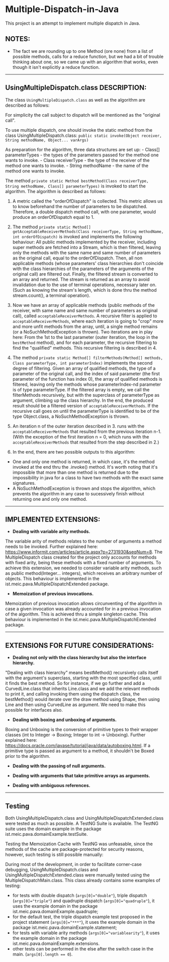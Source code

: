 # Multiple-Dispatch-in-Java

This project is an attempt to implement multiple dispatch in Java.

## NOTES:

- The fact we are rounding up to one Method (ore none) from a list of possible methods, calls for a reduce function, but we had a bit of trouble thinking about one, so we came up with an algorithm that works, even though it isn't explicitly a reduce function. 

---
## UsingMultipleDispatch.class DESCRIPTION:

The class `UsingMultipleDispatch.class` as well as the algorithm are described as follows:

   For simplicity the call subject to dispatch will be mentioned as the "original call".

   To use multiple dispatch, one should invoke the static method from the class UsingMultipleDispatch.class: `public static invoke(Object receiver, String methodName, Object... varArgs)`

   As preparation for the algorithm, three data structures are set up:
      - Class[] parameterTypes - the types of the parameters passed for the method one wants to invoke.
      - Class receiverType - the type of the receiver of the method one wants to invoke.
      - String methodName - the name of the method one wants to invoke.

   The method `private static Method bestMethod(Class receiverType, String methodName, Class[] parameterTypes)` is invoked to start the algorithm. The algorithm is described as follows:

   1. A metric called the "orderOfDispatch" is collected. This metric allows us to know beforehand the number of parameters to be dispatched. Therefore, a double dispatch method call, with one parameter, would produce an orderOfDispatch equal to 1.

   2. The method `private static Method[] getAcceptableReceiverMethods(Class receiverType, String methodName, int orderOfDispatch)` is invoked and implements the following behaviour: All public methods implemented by the receiver, including super methods are fetched into a Stream, which is then filtered, leaving only the methods with the same name and same number of parameters as the original call, equal to the orderOfDispatch. Then, all non applicable methods (whose parameters' class hierarchies don't coincide with the class hierarchies of the parameters of the arguments of the original call) are filtered out. Finally, the filtered stream is converted to an array and returned. The stream is returned as an array to avoid invalidation due to the use of terminal operations, necessary later on. (Such as knowing the stream's length, which is done thru the method stream.count(), a terminal operation).

   3. Now we have an array of applicable methods (public methods of the receiver, with same name and same number of parameters as original call), called `acceptableReceiverMethods`. A recursive filter is applied to `acceptableReceiverMethods`, where each iteration is going to "crop" more and more unfit methods from the array, until, a single method remains (or a NoSuchMethodException is thrown). Two iterations are in play here: From the 1st to the last parameter (outer iteration, the loop in the `bestMethod` method), and for each parameter, the recursive filtering to find the "qualified" methods. This recursive filtering is described in 4.

   4. The method `private static Method[] filterMethods(Method[] methods, Class parameterType, int parameterIndex)` implements the second degree of filtering. Given an array of qualified methods, the type of a parameter of the original call, and the index of said parameter (the first parameter of the function has index 0), the array of qualified methods is filtered, leaving only the methods whose parameterIndex-nd parameter is of type parameterType. If the filtered array is empty, we call the filterMethods recursively, but with the superclass of parameterType as argument, climbing up the class hierarchy. In the end, the produced result should be a filtered version of `acceptableReceiverMethods`. If the recursive call goes on until the parameterType is identified to be of the type Object.class, a NoSuchMethodException is thrown.

   5. An iteration n of the outer iteration described in 3. runs with the `acceptableReceiverMethods` that resulted from the previous iteration n-1. (With the exception of the first iteration n = 0, which runs with the `acceptableReceiverMethods` that resulted from the step described in 2.)

   6. In the end, there are two possible outputs to this algorithm:
   - One and only one method is returned, in which case, it's the method invoked at the end thru the .invoke() method. It's worth noting that it's impossible that more than one method is returned due to the impossibility in java for a class to have two methods with the exact same signatures.
   - A NoSuchMethodException is thrown and stops the algorithm, which prevents the algorithm in any case to sucessively finish without returning one and only one method.  


---
## IMPLEMENTED EXTENSIONS:

- **Dealing with variable arity methods.** 

The variable arity of methods relates to the number of arguments a method needs to be invoked. Further explained here: https://www.informit.com/articles/article.aspx?p=2731930&seqNum=8. The MultipleDispatch class created for the project only accounts for methods with fixed arity, being these methods with a fixed number of arguments. To achieve this extension, we needed to consider variable arity methods, such as public method(Integer... integers), which receives an arbitrary number of objects. This behaviour is implemented in the ist.meic.pava.MultipleDispatchExtended package.

- **Memoization of previous invocations.**

Memoization of previous invocation allows circunventing of the algorithm in case a given invocation was already accounted for in a previous invocation of the algorithm. This is achieved thru a simple singleton cache. This behaviour is implemented in the ist.meic.pava.MultipleDispatchExtended package.

---
## EXTENSIONS FOR FUTURE CONSIDERATIONS:

- **Dealing not only with the class hierarchy but also the interface hierarchy.**

"Dealing with class hierarchy" means bestMethod() recursively calls itself with the argument's superclass, starting with the most specified class, until it finds the best method. So for instance, if we go further and add a CurvedLine.class that inherits Line.class and we add the relevant methods to print it, and calling invoking them using the dispatch class, the bestMethod() would iterate over the draw method using Shape, then using Line and then using CurvedLine as argument. We need to make this possible for interfaces also. 

- **Dealing with boxing and unboxing of arguments.**

Boxing and Unboxing is the conversion of primitive types to their wrapper classes (int to Integer -> Boxing; Integer to int -> Unboxing). Further explained here: https://docs.oracle.com/javase/tutorial/java/data/autoboxing.html. If a primitive type is passed as argument to a method, it shouldn't be Boxed prior to the algorithm.

- **Dealing with the passing of null arguments.**

- **Dealing with arguments that take primitive arrays as arguments.**

- **Dealing with ambiguous references.**

---
## Testing

Both UsingMultipleDispatch.class and UsingMultipleDispatchExtended.class were tested as much as possible. A TestNG Suite is available. The TestNG suite uses the domain example in the package ist.meic.pava.domainExample.testSuite.

Testing the Memoization Cache with TestNG was unfeasable, since the methods of the cache are package-protected for security reasons, however, such testing is still possible manually:

During most of the development, in order to facilitate corner-case debugging, UsingMultipleDispatch.class and UsingMultipleDispatchExtended.class were manually tested using the MultipleDispatchMain.class. This class already contains some examples of testing:
   - for tests with double dispatch (`args[0]="double"`), triple dispatch (`args[0]="triple"`) and quadruple dispatch (`args[0]="quadruple"`), it uses the example domain in the package ist.meic.pava.domainExample.quadruple;
   - for the default test, the triple dispatch example test proposed in the project statement (`args[0]="***"`), it uses the example domain in the package ist.meic.pava.domainExample.statement;
   - for tests with variable arity methods (`args[0]="variablearity"`), it uses the example domain in the package ist.meic.pava.domainExample.extensions.
   - other tests can be performed in the else after the switch case in the main. (`args[0].length == 0`).